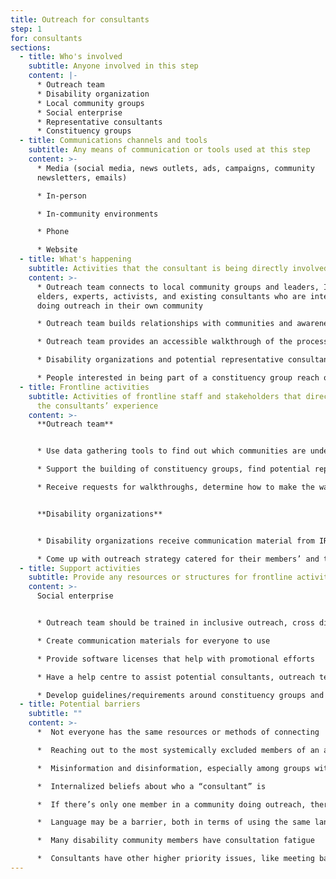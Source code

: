 ```yaml
---
title: Outreach for consultants
step: 1
for: consultants
sections:
  - title: Who's involved
    subtitle: Anyone involved in this step
    content: |-
      * Outreach team
      * Disability organization
      * Local community groups
      * Social enterprise
      * Representative consultants
      * Constituency groups
  - title: Communications channels and tools
    subtitle: Any means of communication or tools used at this step
    content: >-
      * Media (social media, news outlets, ads, campaigns, community
      newsletters, emails)

      * In-person

      * In-community environments

      * Phone

      * Website
  - title: What's happening
    subtitle: Activities that the consultant is being directly involved in
    content: >-
      * Outreach team connects to local community groups and leaders, Indigenous
      elders, experts, activists, and existing consultants who are interested in
      doing outreach in their own community

      * Outreach team builds relationships with communities and awareness of the project

      * Outreach team provides an accessible walkthrough of the process, helps identify what their skills and expertise are, and shares what supports are available to enable their participation

      * Disability organizations and potential representative consultants talk to their community to see if there is an interest

      * People interested in being part of a constituency group reach out to IRIS/Social enterprise
  - title: Frontline activities
    subtitle: Activities of frontline staff and stakeholders that directly support
      the consultants’ experience
    content: >-
      **Outreach team**


      * Use data gathering tools to find out which communities are under-represented in the process, and therefore who to do outreach with

      * Support the building of constituency groups, find potential representative consultants, and potentially do more outreach for that constituency group 

      * Receive requests for walkthroughs, determine how to make the walkthrough accessible, and schedule them


      **Disability organizations**


      * Disability organizations receive communication material from IRIS or the social enterprise

      * Come up with outreach strategy catered for their members’ and their communication needs, to look for consultants and representative consultants
  - title: Support activities
    subtitle: Provide any resources or structures for frontline activities to happen
    content: >-
      Social enterprise


      * Outreach team should be trained in inclusive outreach, cross disability, intersectionality

      * Create communication materials for everyone to use

      * Provide software licenses that help with promotional efforts

      * Have a help centre to assist potential consultants, outreach team, and disability organizations to answer any questions about the process, and navigate the website

      * Develop guidelines/requirements around constituency groups and verifying representative consultants
  - title: Potential barriers
    subtitle: ""
    content: >-
      *  Not everyone has the same resources or methods of connecting

      *  Reaching out to the most systemically excluded members of an already systemically excluded group

      *  Misinformation and disinformation, especially among groups with communication barriers

      *  Internalized beliefs about who a “consultant” is

      *  If there’s only one member in a community doing outreach, there can be limits of reach

      *  Language may be a barrier, both in terms of using the same language, as well as using plain language

      *  Many disability community members have consultation fatigue

      *  Consultants have other higher priority issues, like meeting basic needs
---
```

